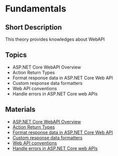 # Fundamentals

## Short Description

This theory provides knowledges about WebAPI

## Topics

* ASP.NET Core WebAPI Overview
* Action Return Types
* Format response data in ASP.NET Core Web API
* Custom response data formatters
* Web API conventions
* Handle errors in ASP.NET Core web APIs

## Materials

* [ASP.NET Core WebAPI Overview](https://docs.microsoft.com/en-us/aspnet/core/web-api/?view=aspnetcore-3.0)
* [Action Return Types](https://docs.microsoft.com/en-us/aspnet/core/web-api/action-return-types?view=aspnetcore-3.0)
* [Format response data in ASP.NET Core Web API](https://docs.microsoft.com/en-us/aspnet/core/web-api/advanced/formatting?view=aspnetcore-3.0)
* [Custom response data formatters](https://docs.microsoft.com/en-us/aspnet/core/web-api/advanced/custom-formatters?view=aspnetcore-3.0)
* [Web API conventions](https://docs.microsoft.com/en-us/aspnet/core/web-api/advanced/conventions?view=aspnetcore-3.0)
* [Handle errors in ASP.NET Core web APIs](https://docs.microsoft.com/en-us/aspnet/core/web-api/handle-errors?view=aspnetcore-3.0)
